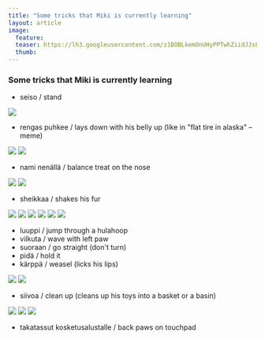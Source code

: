 ```yaml
---
title: "Some tricks that Miki is currently learning"
layout: article
image:
  feature:
  teaser: https://lh3.googleusercontent.com/z1BOBLkemOnUHyPPTwhZiidJJsLEJ6XOOltCZjV1toU=w245
  thumb:
---
```


### Some tricks that Miki is currently learning

* seiso / stand

![](https://lh3.googleusercontent.com/83GXrS90Xpz1VkNpW5X0XaxpiK4KKSsN6SpT5uZj5AA=w245)

* rengas puhkee / lays down with his belly up (like in "flat tire in alaska" –meme)

![](https://lh3.googleusercontent.com/3o272aBNRpW-kZsIKtrosnme7B2ByV8WxYSWn8vv--w=w245)
![](https://lh3.googleusercontent.com/oq1tKwhGcch9q2Fhc-vjVukxgVhYnX-v3f-dEEpc5wA=w245)

* nami nenällä / balance treat on the nose

![](https://lh3.googleusercontent.com/1ag025tJip4yM6pieZJ5Lltmemz3-jd3SJlvUy6ccWc=w245)
![](https://lh3.googleusercontent.com/LD0JKrXYSPCQ5DlbrUBeKRPqjkstFIbi_jJ5L3ZWWpg=w245)

* sheikkaa / shakes his fur

![](https://lh3.googleusercontent.com/0rYhiplcnHz_8Kyn9ixUlibz3TVvKr6wFn6UTOCeZAs=w245)
![](https://lh3.googleusercontent.com/5MH7mRDFbu9Pibh8d6PDYXFvtMDgYtXmvbGTKA-jI8o=w245)
![](https://lh3.googleusercontent.com/u4dWPmxHLe2R33_VEYt0cJMEnXZM0YJMLFTFgHxDlBU=w245)
![](https://lh3.googleusercontent.com/W4cOFyviw5Hxr66sdHlRmNn2M_w4WswxqaAiy12PuRY=w245)
![](https://lh3.googleusercontent.com/Ut4J4Iu6zb4hTKOkB8bC77slQfONhviEwEFP6QORAxE=w245)
![](https://lh3.googleusercontent.com/pCHmPk47hBz_tatTG6v26BJKWccnUqBhUuTQl5rsJLw=w245)

* luuppi / jump through a hulahoop
* vilkuta / wave with left paw
* suoraan / go straight (don't turn)
* pidä / hold it
* kärppä / weasel (licks his lips)

![](https://lh3.googleusercontent.com/QRB_ahmg6cvtiIJHyuU3wEJfM0aDHIy4Xl6RidYoi94=w245)
![](https://lh3.googleusercontent.com/Vfi-fczhsv2WwImBNzidi_iGTzoqjTNOybl3gM7PYd0=w222)

* siivoa / clean up (cleans up his toys into a basket or a basin)

![](https://lh3.googleusercontent.com/LRjutbpFokXv1T4ta4gyuwharS25cfZCdM0DbuM4IbI=w245)
![](https://lh3.googleusercontent.com/TBSo3LQvM9hLKqn21RtZ7Lbw4_2hj1CcPjW9PI5BtD4=w245)
![](https://lh3.googleusercontent.com/o7MlqVfKG0J-Q3g0GynC1OqoeDL7AIwKSNkrTulcS8E=w245)

* takatassut kosketusalustalle / back paws on touchpad
